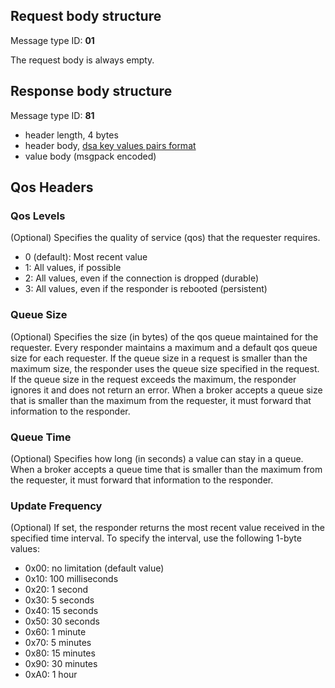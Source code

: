 ## Request body structure

Message type ID:  **01**

The request body is always empty.

## Response body structure

Message type ID:  **81**

* header length, 4 bytes
* header body, [dsa key values pairs format](../common/DSA-Binary-Encoding.md#key-value-pairs-encoding)
* value body (msgpack encoded)

## Qos Headers

### Qos Levels
(Optional) Specifies the quality of service (qos) that the requester requires.

* 0 (default): Most recent value
* 1: All values, if possible
* 2: All values, even if the connection is dropped (durable)
* 3: All values, even if the responder is rebooted (persistent)

### Queue Size
(Optional) Specifies the size (in bytes) of the qos queue maintained for the requester. Every responder maintains a maximum and a default qos queue size for each requester. If the queue size in a request is smaller than the maximum size, the responder uses the queue size specified in the request. If the queue size in the request exceeds the maximum, the responder ignores it and does not return an error. When a broker accepts a queue size that is smaller than the maximum from the requester, it must forward that information to the responder.

### Queue Time
(Optional) Specifies how long (in seconds) a value can stay in a queue. When a broker accepts a queue time that is smaller than the maximum from the requester, it must forward that information to the responder.

### Update Frequency 
(Optional) If set, the responder returns the most recent value received in the specified time interval. To specify the interval, use the following 1-byte values: 

  * 0x00: no limitation (default value)
  * 0x10: 100 milliseconds
  * 0x20: 1 second
  * 0x30: 5 seconds   
  * 0x40: 15 seconds
  * 0x50: 30 seconds
  * 0x60: 1 minute
  * 0x70: 5 minutes
  * 0x80: 15 minutes
  * 0x90: 30 minutes
  * 0xA0: 1 hour
